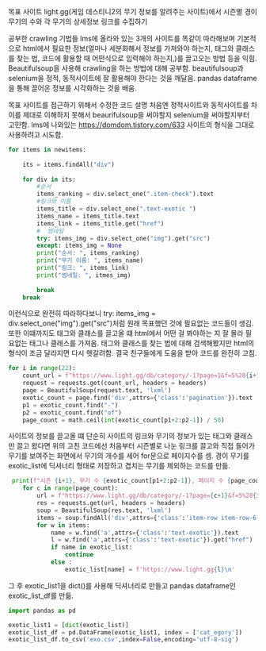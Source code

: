 목표 사이트
light.gg(게임 데스티니2의 무기 정보를 알려주는 사이트)에서 시즌별 경이 무기의 수와 각 무기의 상세정보 링크를 수집하기

공부한 crawling 기법들
lms에 올라와 있는 3개의 사이트를 똑같이 따라해보며 기본적으로 html에서 필요한 정보(얼마나 세분화해서 정보를 가져와야 하는지, 태그와 클래스를 찾는 법, 코드에 활용할 때 어떤식으로 입력해야 하는지,)를 끌고오는 방법 등을 익힘. Beautifulsoup을 사용해 crawling을 하는 방법에 대해 공부함. beautifulsoup과 selenium을 정적, 동적사이트에 잘 활용해야 한다는 것을 깨달음. pandas dataframe을 통해 끌어온 정보를 시각화하는 것을 배움.


목표 사이트를 접근하기 위해서 수정한 코드 설명
처음엔 정적사이트와 동적사이트를 차이를 제대로 이해하지 못해서 beaurifulsoup을 써야할지 selenium을 써야할지부터 고민함. lms에 나와있는 https://domdom.tistory.com/633 사이트의 형식을 그대로 사용하려고 시도함. 
``` python
for items in newitems:
    
    its = items.findAll("div")
    
    for div in its:
        #순서
        items_ranking = div.select_one(".item-check").text
        #링크와 이름
        items_title = div.select_one(".text-exotic ")
        items_name = items_title.text
        items_link = items_title.get("href")
        #  썸네일
        try: items_img = div.select_one("img").get("src")
        except: items_img = None
        print("순서: ", items_ranking)
        print("무기 이름: ", items_name)
        print("링크: ", items_link)
        print("썸네일: ", itmes_img)
        
        break
    break

```

이런식으로 완전히 따라하다보니 try: items_img = div.select_one("img").get("src")처럼 원래 목표했던 것에 필요없는 코드들이 생김. 또한 이떄까지도 태그와 클래스를 끌고올 떄 html에서 어떤 걸 봐야하는 지 잘 몰라 필요없는 태그나 클래스를 가져옴. 태그와 클래스를 찾는 법에 대해 검색해봤지만 html의 형식이 조금 달라지면 다시 헷갈려함. 결국 친구들에게 도움을 받아 코드를 완전히 고침. 

``` python
for i in range(22):
    count_url = f"https://www.light.gg/db/category/-1?page=1&f=5%28{i+1}%29%2C2"
    request = requests.get(count_url, headers = headers)
    page = BeautifulSoup(request.text, 'lxml')
    exotic_count = page.find('div',attrs={'class':'pagination'}).text
    p1 = exotic_count.find("-")
    p2 = exotic_count.find("of")
    page_count = math.ceil(int(exotic_count[p1+2:p2-1]) / 50)
```

사이트의 정보를 끌고올 떄 단순히 사이트의 링크와 무기의 정보가 있는 태그와 클래스만 끌고 왔다면 위의 고친 코드에선 처음부터 시즌별로 나눈 링크를 끌고와 직접 들어가 무기를 보여주는 화면에서 무기의 개수를 세어 for문으로 페이지수를 셈. 경이 무기를 exotic_list에 딕셔너리 형태로 저장하고 겹치는 무기를 제외하는 코드를 만듦.

``` python
 print(f"시즌 {i+1}, 무기 수 {exotic_count[p1+2:p2-1]}, 페이지 수 {page_count}")
    for c in range(page_count):
        url = f"https://www.light.gg/db/category/-1?page={c+1}&f=5%28{i+1}%29%2C2"
        res = requests.get(url, headers = headers)
        soup = BeautifulSoup(res.text, 'lxml')
        items = soup.findAll('div',attrs={'class':'item-row item-row-6'})
        for w in items:
            name = w.find('a',attrs={'class':'text-exotic'}).text
            l = w.find('a',attrs={'class':'text-exotic'}).get("href")
            if name in exotic_list:
                continue
            else :
                exotic_list[name] = f'https://www.light.gg{l}\n'
```

그 후 exotic_list1을 dict()를 사용해 딕셔너리로 만들고 pandas dataframe인 exotic_list_df를 만듦.

``` python
import pandas as pd

exotic_list1 = [dict(exotic_list)]
exotic_list_df = pd.DataFrame(exotic_list1, index = ['cat_egory'])
exotic_list_df.to_csv('exo.csv',index=False,encoding='utf-8-sig')
```
